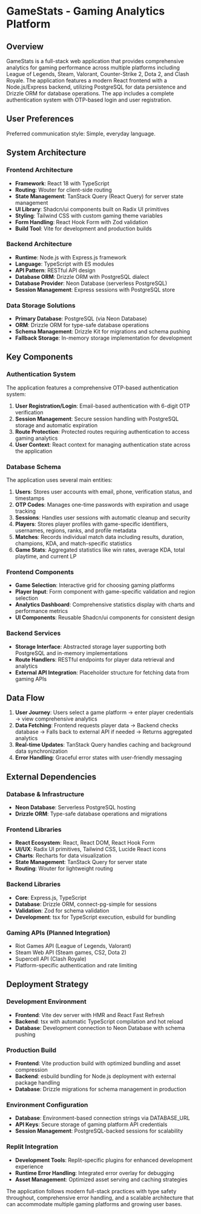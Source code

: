 # GameStats - Gaming Analytics Platform

## Overview

GameStats is a full-stack web application that provides comprehensive analytics for gaming performance across multiple platforms including League of Legends, Steam, Valorant, Counter-Strike 2, Dota 2, and Clash Royale. The application features a modern React frontend with a Node.js/Express backend, utilizing PostgreSQL for data persistence and Drizzle ORM for database operations. The app includes a complete authentication system with OTP-based login and user registration.

## User Preferences

Preferred communication style: Simple, everyday language.

## System Architecture

### Frontend Architecture
- **Framework**: React 18 with TypeScript
- **Routing**: Wouter for client-side routing
- **State Management**: TanStack Query (React Query) for server state management
- **UI Library**: Shadcn/ui components built on Radix UI primitives
- **Styling**: Tailwind CSS with custom gaming theme variables
- **Form Handling**: React Hook Form with Zod validation
- **Build Tool**: Vite for development and production builds

### Backend Architecture
- **Runtime**: Node.js with Express.js framework
- **Language**: TypeScript with ES modules
- **API Pattern**: RESTful API design
- **Database ORM**: Drizzle ORM with PostgreSQL dialect
- **Database Provider**: Neon Database (serverless PostgreSQL)
- **Session Management**: Express sessions with PostgreSQL store

### Data Storage Solutions
- **Primary Database**: PostgreSQL (via Neon Database)
- **ORM**: Drizzle ORM for type-safe database operations
- **Schema Management**: Drizzle Kit for migrations and schema pushing
- **Fallback Storage**: In-memory storage implementation for development

## Key Components

### Authentication System
The application features a comprehensive OTP-based authentication system:
1. **User Registration/Login**: Email-based authentication with 6-digit OTP verification
2. **Session Management**: Secure session handling with PostgreSQL storage and automatic expiration
3. **Route Protection**: Protected routes requiring authentication to access gaming analytics
4. **User Context**: React context for managing authentication state across the application

### Database Schema
The application uses several main entities:
1. **Users**: Stores user accounts with email, phone, verification status, and timestamps
2. **OTP Codes**: Manages one-time passwords with expiration and usage tracking
3. **Sessions**: Handles user sessions with automatic cleanup and security
4. **Players**: Stores player profiles with game-specific identifiers, usernames, regions, ranks, and profile metadata
5. **Matches**: Records individual match data including results, duration, champions, KDA, and match-specific statistics
6. **Game Stats**: Aggregated statistics like win rates, average KDA, total playtime, and current LP

### Frontend Components
- **Game Selection**: Interactive grid for choosing gaming platforms
- **Player Input**: Form component with game-specific validation and region selection
- **Analytics Dashboard**: Comprehensive statistics display with charts and performance metrics
- **UI Components**: Reusable Shadcn/ui components for consistent design

### Backend Services
- **Storage Interface**: Abstracted storage layer supporting both PostgreSQL and in-memory implementations
- **Route Handlers**: RESTful endpoints for player data retrieval and analytics
- **External API Integration**: Placeholder structure for fetching data from gaming APIs

## Data Flow

1. **User Journey**: Users select a game platform → enter player credentials → view comprehensive analytics
2. **Data Fetching**: Frontend requests player data → Backend checks database → Falls back to external API if needed → Returns aggregated analytics
3. **Real-time Updates**: TanStack Query handles caching and background data synchronization
4. **Error Handling**: Graceful error states with user-friendly messaging

## External Dependencies

### Database & Infrastructure
- **Neon Database**: Serverless PostgreSQL hosting
- **Drizzle ORM**: Type-safe database operations and migrations

### Frontend Libraries
- **React Ecosystem**: React, React DOM, React Hook Form
- **UI/UX**: Radix UI primitives, Tailwind CSS, Lucide React icons
- **Charts**: Recharts for data visualization
- **State Management**: TanStack Query for server state
- **Routing**: Wouter for lightweight routing

### Backend Libraries
- **Core**: Express.js, TypeScript
- **Database**: Drizzle ORM, connect-pg-simple for sessions
- **Validation**: Zod for schema validation
- **Development**: tsx for TypeScript execution, esbuild for bundling

### Gaming APIs (Planned Integration)
- Riot Games API (League of Legends, Valorant)
- Steam Web API (Steam games, CS2, Dota 2)
- Supercell API (Clash Royale)
- Platform-specific authentication and rate limiting

## Deployment Strategy

### Development Environment
- **Frontend**: Vite dev server with HMR and React Fast Refresh
- **Backend**: tsx with automatic TypeScript compilation and hot reload
- **Database**: Development connection to Neon Database with schema pushing

### Production Build
- **Frontend**: Vite production build with optimized bundling and asset compression
- **Backend**: esbuild bundling for Node.js deployment with external package handling
- **Database**: Drizzle migrations for schema management in production

### Environment Configuration
- **Database**: Environment-based connection strings via DATABASE_URL
- **API Keys**: Secure storage of gaming platform API credentials
- **Session Management**: PostgreSQL-backed sessions for scalability

### Replit Integration
- **Development Tools**: Replit-specific plugins for enhanced development experience
- **Runtime Error Handling**: Integrated error overlay for debugging
- **Asset Management**: Optimized asset serving and caching strategies

The application follows modern full-stack practices with type safety throughout, comprehensive error handling, and a scalable architecture that can accommodate multiple gaming platforms and growing user bases.